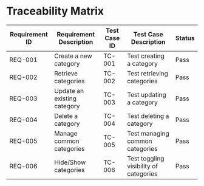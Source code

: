 
# Traceability Matrix

| Requirement ID | Requirement Description               | Test Case ID | Test Case Description                     | Status |
|----------------|---------------------------------------|--------------|-------------------------------------------|--------|
| REQ-001        | Create a new category                 | TC-001       | Test creating a category                  | Pass   |
| REQ-002        | Retrieve categories                   | TC-002       | Test retrieving categories                | Pass   |
| REQ-003        | Update an existing category           | TC-003       | Test updating a category                  | Pass   |
| REQ-004        | Delete a category                     | TC-004       | Test deleting a category                  | Pass   |
| REQ-005        | Manage common categories              | TC-005       | Test managing common categories          | Pass   |
| REQ-006        | Hide/Show categories                  | TC-006       | Test toggling visibility of categories    | Pass   |

